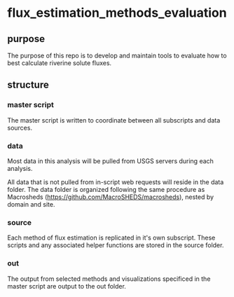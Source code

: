 # flux_estimation_methods_evaluation

## purpose
The purpose of this repo is to develop and maintain tools to evaluate how to best calculate riverine solute fluxes. 

## structure

### master script
The master script is written to coordinate between all subscripts and data sources.

### data 
 Most data in this analysis will be pulled from USGS servers during each analysis.

All data that is not pulled from in-script web requests will reside in the data folder. The data folder is organized following the same procedure as Macrosheds (https://github.com/MacroSHEDS/macrosheds), nested by domain and site. 

### source
Each method of flux estimation is replicated in it's own subscript. These scripts and any associated helper functions are stored in the source folder.

### out
The output from selected methods and visualizations specificed in the master script are output to the out folder.
